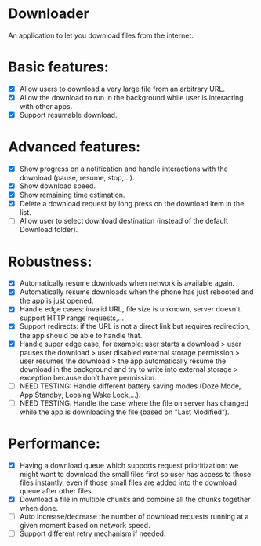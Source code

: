 # Downloader
An application to let you download files from the internet.

# Basic features:
- [x] Allow users to download a very large file from an arbitrary URL.
- [x] Allow the download to run in the background while user is interacting with other apps.
- [x] Support resumable download.

# Advanced features:
- [x] Show progress on a notification and handle interactions with the download (pause, resume, stop,...). 
- [x] Show download speed.
- [x] Show remaining time estimation.
- [x] Delete a download request by long press on the download item in the list.
- [ ] Allow user to select download destination (instead of the default Download folder).

# Robustness:
- [x] Automatically resume downloads when network is available again.
- [x] Automatically resume downloads when the phone has just rebooted and the app is just opened.
- [x] Handle edge cases: invalid URL, file size is unknown, server doesn't support HTTP range requests,…
- [x] Support redirects: if the URL is not a direct link but requires redirection, the app should be able to handle that.
- [x] Handle super edge case, for example: user starts a download > user pauses the download > user disabled external storage permission > user resumes the download > the app automatically resume the download in the background and try to write into external storage > exception because don’t have permission.
- [ ] NEED TESTING: Handle different battery saving modes (Doze Mode, App Standby, Loosing Wake Lock,…).
- [ ] NEED TESTING: Handle the case where the file on server has changed while the app is downloading the file (based on "Last Modified”).

# Performance:
- [x] Having a download queue which supports request prioritization: we might want to download the small files first so user has access to those files instantly, even if those small files are added into the download queue after other files. 
- [x] Download a file in multiple chunks and combine all the chunks together when done. 
- [ ] Auto increase/decrease the number of download requests running at a given moment based on network speed.
- [ ] Support different retry mechanism if needed.
